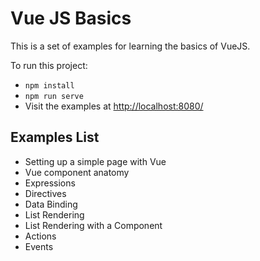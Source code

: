 # Vue JS Basics

This is a set of examples for learning the basics of VueJS.

To run this project:
 - `npm install`
 - `npm run serve`
 - Visit the examples at [http://localhost:8080/](http://localhost:8080/)
 

## Examples List

- Setting up a simple page with Vue
- Vue component anatomy
- Expressions
- Directives
- Data Binding
- List Rendering
- List Rendering with a Component
- Actions
- Events